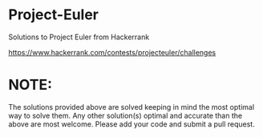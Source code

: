# Project-Euler
Solutions to Project Euler from Hackerrank

https://www.hackerrank.com/contests/projecteuler/challenges

# NOTE:
The solutions provided above are solved keeping in mind the most optimal way to solve them. Any other solution(s) optimal and accurate than the above are most welcome. Please add your code and submit a pull request.

